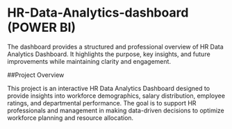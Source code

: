 # HR-Data-Analytics-dashboard (POWER BI)
The dashboard provides a structured and professional overview of HR Data Analytics Dashboard. It highlights the purpose, key insights, and future improvements while maintaining clarity and engagement.


##Project Overview

This project is an interactive HR Data Analytics Dashboard designed to provide insights into workforce demographics, salary distribution, employee ratings, and departmental performance. The goal is to support HR professionals and management in making data-driven decisions to optimize workforce planning and resource allocation.
